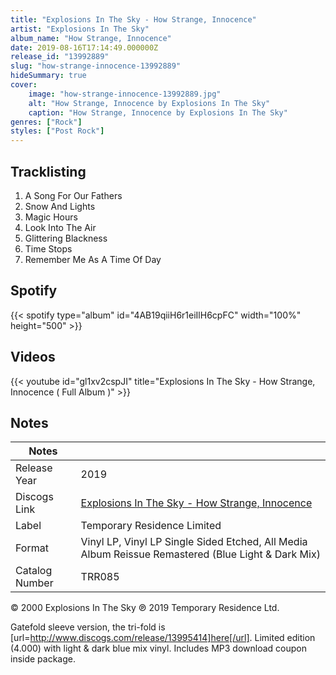 ```yaml
---
title: "Explosions In The Sky - How Strange, Innocence"
artist: "Explosions In The Sky"
album_name: "How Strange, Innocence"
date: 2019-08-16T17:14:49.000000Z
release_id: "13992889"
slug: "how-strange-innocence-13992889"
hideSummary: true
cover:
    image: "how-strange-innocence-13992889.jpg"
    alt: "How Strange, Innocence by Explosions In The Sky"
    caption: "How Strange, Innocence by Explosions In The Sky"
genres: ["Rock"]
styles: ["Post Rock"]
---
```


## Tracklisting
1. A Song For Our Fathers
2. Snow And Lights
3. Magic Hours
4. Look Into The Air
5. Glittering Blackness
6. Time Stops
7. Remember Me As A Time Of Day


## Spotify
{{< spotify type="album" id="4AB19qiiH6r1eiIlH6cpFC" width="100%" height="500" >}}



## Videos
{{< youtube id="gl1xv2cspJI" title="Explosions In The Sky - How Strange, Innocence ( Full Album )" >}}

## Notes
| Notes          |             |
| ---------------| ----------- |
| Release Year   | 2019 |
| Discogs Link   | [Explosions In The Sky - How Strange, Innocence](https://www.discogs.com/release/13992889-Explosions-In-The-Sky-How-Strange-Innocence) |
| Label          | Temporary Residence Limited |
| Format         | Vinyl LP, Vinyl LP Single Sided Etched, All Media Album Reissue Remastered (Blue Light & Dark Mix) |
| Catalog Number | TRR085 |

© 2000 Explosions In The Sky ℗ 2019 Temporary Residence Ltd.

Gatefold sleeve version, the tri-fold is [url=http://www.discogs.com/release/13995414]here[/url]. 
Limited edition (4.000) with light & dark blue mix vinyl.
Includes MP3 download coupon inside package.
